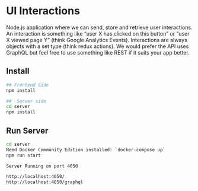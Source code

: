 # UI Interactions

Node.js application where we can send, store and retrieve user interactions. An interaction is something like “user X has clicked on this button” or “user X viewed page Y” (think Google Analytics Events). Interactions are always objects with a set type (think redux actions). We would prefer the API uses GraphQL but feel free to use something like REST if it suits your app better.


## Install
```sh
## Frontend Side 
npm install

##  Server side 
cd server
npm install
```
## Run Server 
```sh
cd server
Need Docker Community Edition installed: `docker-compose up`
npm run start

Server Running on port 4050

http://localhost:4050/
http://localhost:4050/graphql

```